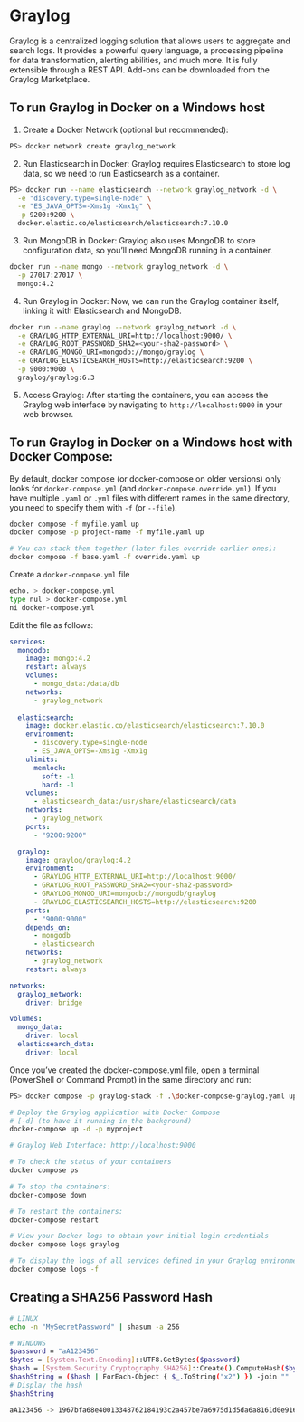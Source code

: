 # Graylog

Graylog is a centralized logging solution that allows users to aggregate and search logs. It provides a powerful query language, a processing pipeline for data transformation, alerting abilities, and much more. It is fully extensible through a REST API. Add-ons can be downloaded from the Graylog Marketplace⁠.

## To run Graylog in Docker on a Windows host

1. Create a Docker Network (optional but recommended):

```bash
PS> docker network create graylog_network
```

2. Run Elasticsearch in Docker: Graylog requires Elasticsearch to store log data, so we need to run Elasticsearch as a container.

```bash
PS> docker run --name elasticsearch --network graylog_network -d \
  -e "discovery.type=single-node" \
  -e "ES_JAVA_OPTS=-Xms1g -Xmx1g" \
  -p 9200:9200 \
  docker.elastic.co/elasticsearch/elasticsearch:7.10.0
```

3. Run MongoDB in Docker: Graylog also uses MongoDB to store configuration data, so you’ll need MongoDB running in a container.

```bash
docker run --name mongo --network graylog_network -d \
  -p 27017:27017 \
  mongo:4.2
```

4. Run Graylog in Docker: Now, we can run the Graylog container itself, linking it with Elasticsearch and MongoDB.

```bash
docker run --name graylog --network graylog_network -d \
  -e GRAYLOG_HTTP_EXTERNAL_URI=http://localhost:9000/ \
  -e GRAYLOG_ROOT_PASSWORD_SHA2=<your-sha2-password> \
  -e GRAYLOG_MONGO_URI=mongodb://mongo/graylog \
  -e GRAYLOG_ELASTICSEARCH_HOSTS=http://elasticsearch:9200 \
  -p 9000:9000 \
  graylog/graylog:6.3
```

5. Access Graylog: After starting the containers, you can access the Graylog web interface by navigating to `http://localhost:9000` in your web browser.

## To run Graylog in Docker on a Windows host with Docker Compose:

By default, docker compose (or docker-compose on older versions) only looks for `docker-compose.yml` (and `docker-compose.override.yml`).
If you have multiple `.yaml` or `.yml` files with different names in the same directory, you need to specify them with `-f` (or `--file`).

```bash
docker compose -f myfile.yaml up
docker compose -p project-name -f myfile.yaml up

# You can stack them together (later files override earlier ones):
docker compose -f base.yaml -f override.yaml up
```

Create a `docker-compose.yml` file

```bash
echo. > docker-compose.yml
type nul > docker-compose.yml
ni docker-compose.yml
```

Edit the file as follows:

```yaml
services:
  mongodb:
    image: mongo:4.2
    restart: always
    volumes:
      - mongo_data:/data/db
    networks:
      - graylog_network
    
  elasticsearch:
    image: docker.elastic.co/elasticsearch/elasticsearch:7.10.0
    environment:
      - discovery.type=single-node
      - ES_JAVA_OPTS=-Xms1g -Xmx1g
    ulimits:
      memlock:
        soft: -1
        hard: -1
    volumes:
      - elasticsearch_data:/usr/share/elasticsearch/data
    networks:
      - graylog_network
    ports:
      - "9200:9200"

  graylog:
    image: graylog/graylog:4.2
    environment:
      - GRAYLOG_HTTP_EXTERNAL_URI=http://localhost:9000/
      - GRAYLOG_ROOT_PASSWORD_SHA2=<your-sha2-password>
      - GRAYLOG_MONGO_URI=mongodb://mongodb/graylog
      - GRAYLOG_ELASTICSEARCH_HOSTS=http://elasticsearch:9200
    ports:
      - "9000:9000"
    depends_on:
      - mongodb
      - elasticsearch
    networks:
      - graylog_network
    restart: always

networks:
  graylog_network:
    driver: bridge

volumes:
  mongo_data:
    driver: local
  elasticsearch_data:
    driver: local
```

Once you’ve created the docker-compose.yml file, open a terminal (PowerShell or Command Prompt) in the same directory and run:

```bash
PS> docker compose -p graylog-stack -f .\docker-compose-graylog.yaml up -d

# Deploy the Graylog application with Docker Compose
# [-d] (to have it running in the background)
docker-compose up -d -p myproject

# Graylog Web Interface: http://localhost:9000

# To check the status of your containers
docker compose ps

# To stop the containers:
docker-compose down

# To restart the containers:
docker-compose restart

# View your Docker logs to obtain your initial login credentials
docker compose logs graylog

# To display the logs of all services defined in your Graylog environment and verify they are running as intended, use the following command:
docker compose logs -f
```

## Creating a SHA256 Password Hash

```bash
# LINUX
echo -n "MySecretPassword" | shasum -a 256

# WINDOWS
$password = "aA123456"
$bytes = [System.Text.Encoding]::UTF8.GetBytes($password)
$hash = [System.Security.Cryptography.SHA256]::Create().ComputeHash($bytes)
$hashString = ($hash | ForEach-Object { $_.ToString("x2") }) -join ""
# Display the hash
$hashString

aA123456 -> 1967bfa68e40013348762184193c2a457be7a6975d1d5da6a8161d0e9165dbbb
```